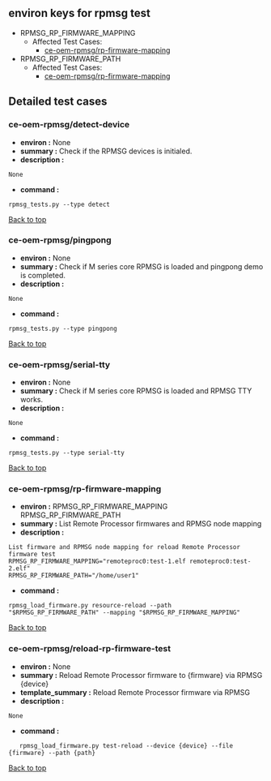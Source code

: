 
## <a id='top'>environ keys for rpmsg test</a>
- RPMSG_RP_FIRMWARE_MAPPING
	- Affected Test Cases:
		- [ce-oem-rpmsg/rp-firmware-mapping](#ce-oem-rpmsg/rp-firmware-mapping)
- RPMSG_RP_FIRMWARE_PATH
	- Affected Test Cases:
		- [ce-oem-rpmsg/rp-firmware-mapping](#ce-oem-rpmsg/rp-firmware-mapping)

## Detailed test cases
### <a id='ce-oem-rpmsg/detect-device'>ce-oem-rpmsg/detect-device</a>
- **environ :**  None
- **summary :**  Check if the RPMSG devices is initialed.
- **description :**  
```
None
```
- **command :**  
```
rpmsg_tests.py --type detect
```

[Back to top](#top)
### <a id='ce-oem-rpmsg/pingpong'>ce-oem-rpmsg/pingpong</a>
- **environ :**  None
- **summary :**  Check if M series core RPMSG is loaded and pingpong demo is completed.
- **description :**  
```
None
```
- **command :**  
```
rpmsg_tests.py --type pingpong
```

[Back to top](#top)
### <a id='ce-oem-rpmsg/serial-tty'>ce-oem-rpmsg/serial-tty</a>
- **environ :**  None
- **summary :**  Check if M series core RPMSG is loaded and RPMSG TTY works.
- **description :**  
```
None
```
- **command :**  
```
rpmsg_tests.py --type serial-tty
```

[Back to top](#top)
### <a id='ce-oem-rpmsg/rp-firmware-mapping'>ce-oem-rpmsg/rp-firmware-mapping</a>
- **environ :**  RPMSG_RP_FIRMWARE_MAPPING RPMSG_RP_FIRMWARE_PATH
- **summary :**  List Remote Processor firmwares and RPMSG node mapping
- **description :**  
```
List firmware and RPMSG node mapping for reload Remote Processor firmware test
RPMSG_RP_FIRMWARE_MAPPING="remoteproc0:test-1.elf remoteproc0:test-2.elf"
RPMSG_RP_FIRMWARE_PATH="/home/user1"
```
- **command :**  
```
rpmsg_load_firmware.py resource-reload --path "$RPMSG_RP_FIRMWARE_PATH" --mapping "$RPMSG_RP_FIRMWARE_MAPPING"
```

[Back to top](#top)
### <a id='ce-oem-rpmsg/reload-rp-firmware-test'>ce-oem-rpmsg/reload-rp-firmware-test</a>
- **environ :**  None
- **summary :**  Reload Remote Processor firmware to {firmware} via RPMSG {device}
- **template_summary :**  Reload Remote Processor firmware via RPMSG
- **description :**  
```
None
```
- **command :**  
```
   rpmsg_load_firmware.py test-reload --device {device} --file {firmware} --path {path}
```

[Back to top](#top)
